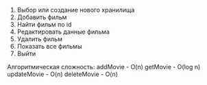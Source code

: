 1. Выбор или создание нового хранилища
2. Добавить фильм
3. Найти фильм по id
4. Редактировать данные фильма
5. Удалить фильм
6. Показать все фильмы
7. Выйти

Алгоритмическая сложность:
addMovie - O(n)
getMovie - O(log n)
updateMovie - O(n)
deleteMovie - O(n)